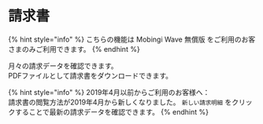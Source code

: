 # 請求書

{% hint style="info" %}
こちらの機能は Mobingi Wave 無償版 をご利用のお客さまのみご利用できます。
{% endhint %}

月々の請求データを確認できます。  
PDFファイルとして請求書をダウンロードできます。

{% hint style="info" %}
2019年4月以前からご利用のお客様へ：  
請求書の閲覧方法が2019年4月から新しくなりました。 `新しい請求明細` をクリックすることで最新の請求データを確認できます。
{% endhint %}



